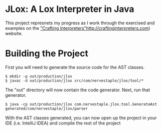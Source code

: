 # JLox: A Lox Interpreter in Java

This project represnets my progress as I work through the exercised and examples on the 
["Crafting Interpreters"]()http://craftinginterpreters.com) website.

# Building the Project

First you will need to generate the source code for the AST classes.

```
$ mkdir -p out/production/jlox
$ javac -d out/production/jlox src/com/nervestaple/jlox/tool/*
```

The "out" directory will now contain the code generator. Next, run that generator.

```
$ java -cp out/production/jlox com.nervestaple.jlox.tool.GenerateAst generated/com/nervestaple/jlox/parser
```

With the AST classes generated, you can now open up the project in your IDE (i.e. IntelliJ IDEA) and compile
the rest of the project
